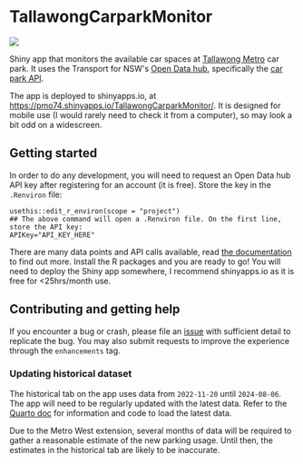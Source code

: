 # TallawongCarparkMonitor
![](https://img.shields.io/badge/version-1.0.1-green)

Shiny app that monitors the available car spaces at [Tallawong Metro](https://transportnsw.info/routes/details/sydney-metro/m/0300M) car park. It uses the Transport for NSW's [Open Data hub](https://opendata.transport.nsw.gov.au/), specifically the [car park API](https://opendata.transport.nsw.gov.au/dataset/car-park-api).

The app is deployed to shinyapps.io, at https://pmo74.shinyapps.io/TallawongCarparkMonitor/. It is designed for mobile use (I would rarely need to check it from a computer), so may look a bit odd on a widescreen.

## Getting started
In order to do any development, you will need to request an Open Data hub API key after registering for an account (it is free). Store the key in the `.Renviron` file:

```
usethis::edit_r_environ(scope = "project")
## The above command will open a .Renviron file. On the first line, store the API key:
APIKey="API_KEY_HERE"
```

There are many data points and API calls available, read [the documentation](https://opendata.transport.nsw.gov.au/dataset/car-park-api) to find out more. Install the R packages and you are ready to go! You will need to deploy the Shiny app somewhere, I recommend shinyapps.io as it is free for <25hrs/month use.

## Contributing and getting help
If you encounter a bug or crash, please file an [issue](https://github.com/PeterM74/TallawongCarparkMonitor/issues) with sufficient detail to replicate the bug. You may also submit requests to improve the experience through the `enhancements` tag.

### Updating historical dataset
The historical tab on the app uses data from `2022-11-20` until `2024-08-06`. The app will need to be regularly updated with the latest data. Refer to the [Quarto doc](HistoricalData/HistoricalTallawongData.qmd) for information and code to load the latest data.

Due to the Metro West extension, several months of data will be required to gather a reasonable estimate of the new parking usage. Until then, the estimates in the historical tab are likely to be inaccurate.
